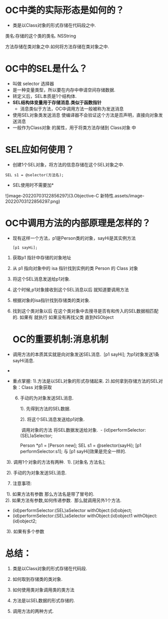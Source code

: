 # OC中类的实际形态是如何的？

- 类是以Class对象的形式存储在代码段之中.

类名:存储的这个类的类名. NSString 

方法存储在类对象之中.如何将方法存储在类对象之中.

# OC中的SEL是什么？

- 叫做 selector 选择器
- 是一种变量类型，所以要在内存中申请空间存储数据.
- 转定义后，SEL本质是1个结构体. 
- **SEL结构体变量用于存储消息.类似于函数指针**
  - 消息类似于方法，OC中调用方法一般被称为发送消息
- 使用SEL对象类发送消息 使编译器不会验证这个方法是否声明，直接向对象发送消息
- 一般作为Class对象 的属性，用于将类方法存储到 Class对象 中



# SEL应如何使用？

- 创建1个SEL对象，将方法的信息存储在这个SEL对象之中.


 ~~~   
 SEL s1 = @selector(方法名);
 ~~~

- SEL使用时不需要加*

![image-20220703122856297](3.Objective-C 新特性.assets/image-20220703122856297.png)

# OC中调用方法的内部原理是怎样的？

- 现有这样一个方法，p1是Person类的对象，sayHi是其实例方法

    ~~~
    [p1 sayHi];
    ~~~

1. 获取p1 指针中存储的对象地址
1. 从 p1 指向对象中的 isa 指针找到实例的类 Person 的 Class 对象
2. 将这个SEL消息发送给p1对象.
3. 这个时候,p1对象接收到这个SEL消息以后 就知道要调用方法
4. 根据对象的isa指针找到存储类的类对象.
5. 找到这个类对象以后 在这个类对象中去搜寻是否有和传入的SEL数据相匹配的.
       如果有 就执行  如果没有再找父类 直到NSObject



   # OC的重要机制:消息机制

- 调用方法的本质其实就是向对象发送SEL消息.
  ​      [p1 sayHi]; 为p1对象发送1条sayHi消息.
- 
- 重点掌握:
  1).方法是以SEL对象的形式存储起来.
  2).如何拿到存储方法的SEL对象：Class 对象获取

 

  6. 手动的为对象发送SEL消息.

     1). 先得到方法的SEL数据.

     2). 将这个SEL消息发送给p1对象.

     ​    调用对象的方法 将SEL数据发送给对象.
     ​    - (id)performSelector:(SEL)aSelector;

        Person *p1 = [Person new];
        SEL s1 = @selector(sayHi);
        [p1 performSelector:s1]; 与 [p1 sayHi]效果是完全一样的.


​     3). 调用1个对象的方法有两种.
​       1). [对象名 方法名];

​       2). 手动的为对象发送SEL消息.


  7. 注意事项:


​     1). 如果方法有参数 那么方法名是带了冒号的.
​      
​     2). 如果方法有参数,如何传递参数.
​         那么就调用另外1个方法.

 - (id)performSelector:(SEL)aSelector withObject:(id)object;
 - (id)performSelector:(SEL)aSelector withObject:(id)object1 withObject:(id)object2;


​     3). 如果有多个参数 

# 总结：

 1. 类是以Class对象的形式存储在代码段.

 2. 如何取到存储类的类对象.

 3. 如何使用类对象调用类的类方法 

 4. 方法是以SEL数据的形式存储的.

 5. 调用方法的两种方式.


